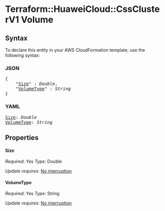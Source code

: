 # Terraform::HuaweiCloud::CssClusterV1 Volume

## Syntax

To declare this entity in your AWS CloudFormation template, use the following syntax:

### JSON

<pre>
{
    "<a href="#size" title="Size">Size</a>" : <i>Double</i>,
    "<a href="#volumetype" title="VolumeType">VolumeType</a>" : <i>String</i>
}
</pre>

### YAML

<pre>
<a href="#size" title="Size">Size</a>: <i>Double</i>
<a href="#volumetype" title="VolumeType">VolumeType</a>: <i>String</i>
</pre>

## Properties

#### Size

_Required_: Yes
_Type_: Double

_Update requires_: [No interruption](https://docs.aws.amazon.com/AWSCloudFormation/latest/UserGuide/using-cfn-updating-stacks-update-behaviors.html#update-no-interrupt)

#### VolumeType

_Required_: Yes
_Type_: String

_Update requires_: [No interruption](https://docs.aws.amazon.com/AWSCloudFormation/latest/UserGuide/using-cfn-updating-stacks-update-behaviors.html#update-no-interrupt)

